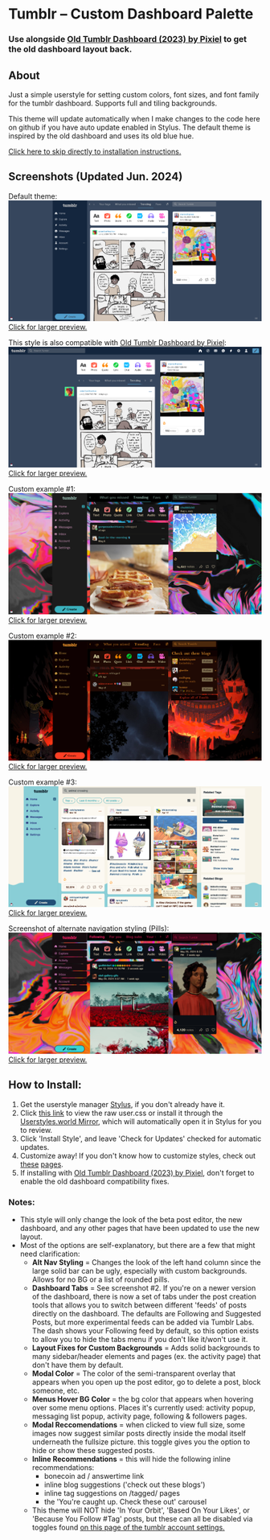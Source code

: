 # Tumblr – Custom Dashboard Palette

### **Use alongside [Old Tumblr Dashboard (2023) by Pixiel](https://userstyles.world/style/11286/old-tumblr-dashboard-2023) to get the old dashboard layout back.**

## About
Just a simple userstyle for setting custom colors, font sizes, and font family for the tumblr dashboard. Supports full and tiling backgrounds.

This theme will update automatically when I make changes to the code here on github if you have auto update enabled in Stylus. The default theme is inspired by the old dashboard and uses its old blue hue.

[Click here to skip directly to installation instructions.](#how-to-install)

## Screenshots (Updated Jun. 2024)

Default theme:
[![Screenshot of default theme.](https://raw.githubusercontent.com/paw/tumblr-custom-palette-userstyle/main/images/tumblr_default.png)\
Click for larger preview.](https://raw.githubusercontent.com/paw/tumblr-custom-palette-userstyle/main/images/tumblr_default.png)

This style is also compatible with [Old Tumblr Dashboard by Pixiel](https://userstyles.world/style/11286/old-tumblr-dashboard-2023):
[![Screenshot of default theme plus Old Tumblr Dashboard by Pixiel.](https://raw.githubusercontent.com/paw/tumblr-custom-palette-userstyle/main/images/tumblr_default_old.png)\
Click for larger preview.](https://raw.githubusercontent.com/paw/tumblr-custom-palette-userstyle/main/images/tumblr_default_old.png)

Custom example #1:
[![Screenshot of my personal theme.](https://raw.githubusercontent.com/paw/tumblr-custom-palette-userstyle/main/images/tumblr_custom_1.png)\
Click for larger preview.](https://raw.githubusercontent.com/paw/tumblr-custom-palette-userstyle/main/images/tumblr_custom_1.png)

Custom example #2:
[![Screenshot of a custom theme.](https://raw.githubusercontent.com/paw/tumblr-custom-palette-userstyle/main/images/tumblr_custom_2.png)\
Click for larger preview.](https://raw.githubusercontent.com/paw/tumblr-custom-palette-userstyle/main/images/tumblr_custom_2.png)

Custom example #3:
[![Screenshot of the tagged dragons page with a custom theme.](https://raw.githubusercontent.com/paw/tumblr-custom-palette-userstyle/main/images/tumblr_custom_3.png)\
Click for larger preview.](https://raw.githubusercontent.com/paw/tumblr-custom-palette-userstyle/main/images/tumblr_custom_3.png)

Screenshot of alternate navigation styling (Pills):
[![Screenshot of my personal theme featuring the Pills navigation style](https://raw.githubusercontent.com/paw/tumblr-custom-palette-userstyle/main/images/tumblr_custom_5.png)\
Click for larger preview.](https://raw.githubusercontent.com/paw/tumblr-custom-palette-userstyle/main/images/tumblr_custom_5.png)

## How to Install:
1. Get the userstyle manager [Stylus](https://github.com/openstyles/stylus#readme), if you don't already have it.
2. Click [this link](https://github.com/paw/tumblr-custom-palette-userstyle/raw/main/tumblr-custom-dash-palette.user.css) to view the raw user.css or install it through the [Userstyles.world Mirror](https://userstyles.world/style/192/tumblr-custom-dashboard-palette), which will automatically open it in Stylus for you to review.
3. Click 'Install Style', and leave 'Check for Updates' checked for automatic updates.
4. Customize away! If you don't know how to customize styles, check out [these](https://github.com/openstyles/stylus/wiki/Usercss#how-do-i-customize-usercss) [pages](https://github.com/openstyles/stylus/wiki/Popup#interface).
5. If installing with [Old Tumblr Dashboard (2023) by Pixiel](https://userstyles.world/style/11286/old-tumblr-dashboard-2023), don't forget to enable the old dashboard compatibility fixes.

### Notes:
* This style will only change the look of the beta post editor, the new dashboard, and any other pages that have been updated to use the new layout.
* Most of the options are self-explanatory, but there are a few that might need clarification:
  * **Alt Nav Styling** = Changes the look of the left hand column since the large solid bar can be ugly, especially with custom backgrounds. Allows for no BG or a list of rounded pills.
  * **Dashboard Tabs** = See screenshot #2. If you're on a newer version of the dashboard, there is now a set of tabs under the post creation tools that allows you to switch between different 'feeds' of posts directly on the dashboard. The defaults are Following and Suggested Posts, but more experimental feeds can be added via Tumblr Labs. The dash shows your Following feed by default, so this option exists to allow you to hide the tabs menu if you don't like it/won't use it.
  * **Layout Fixes for Custom Backgrounds** = Adds solid backgrounds to many sidebar/header elements and pages (ex. the activity page) that don't have them by default.
  * **Modal Color** = The color of the semi-transparent overlay that appears when you open up the post editor, go to delete a post, block someone, etc.
  * **Menus Hover BG Color** = the bg color that appears when hovering over some menu options. Places it's currently used: activity popup, messaging list popup, activity page, following & followers pages.
  * **Modal Reccomendations** = when clicked to view full size, some images now suggest similar posts directly inside the modal itself underneath the fullsize picture. this toggle gives you the option to hide or show these suggested posts.
  * **Inline Recommendations** = this will hide the following inline recommendations:
      * bonecoin ad / answertime link
      * inline blog suggestions ('check out these blogs')
      * inline tag suggestions on /tagged/ pages
      * the 'You're caught up. Check these out' carousel
  * This theme will NOT hide 'In Your Orbit', 'Based On Your Likes', or 'Because You Follow #Tag' posts, but these can all be disabled via toggles found [on this page of the tumblr account settings.](https://www.tumblr.com/settings/dashboard)
